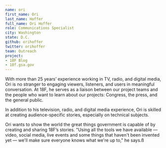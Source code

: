 ```yaml
---
name: ori
first_name: Ori
last_name: Hoffer
full_name: Ori Hoffer
role: Communications Specialist
city: Washington
state: D.C.
github: orihoffer
twitter: orihoffer
team: Outreach
project:
- 18F Blog
- 18f.gsa.gov
---
```


With more than 25 years’ experience working in TV, radio, and digital media, Ori is no stranger to engaging viewers, listeners, and users in meaningful conversation. At 18F, he serves as a liaison between our project teams and the people who want to learn about our projects: Congress, the press, and the general public.

In addition to his television, radio, and digital media experience, Ori is skilled at creating audience-specific stories, especially on technical subjects.

Ori wants to show the world the great things government is capable of by creating and sharing 18F’s stories. "Using all the tools we have available — video, social media, live events and some things that haven't been invented yet — we'll make sure everyone knows what we're up to," he says.ß
